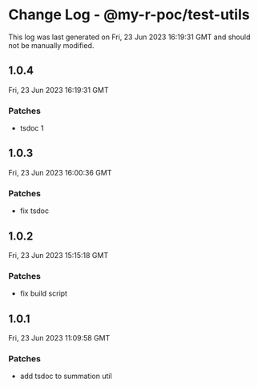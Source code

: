 # Change Log - @my-r-poc/test-utils

This log was last generated on Fri, 23 Jun 2023 16:19:31 GMT and should not be manually modified.

## 1.0.4
Fri, 23 Jun 2023 16:19:31 GMT

### Patches

- tsdoc 1

## 1.0.3
Fri, 23 Jun 2023 16:00:36 GMT

### Patches

- fix tsdoc

## 1.0.2
Fri, 23 Jun 2023 15:15:18 GMT

### Patches

- fix build script

## 1.0.1
Fri, 23 Jun 2023 11:09:58 GMT

### Patches

-  add tsdoc to summation util

